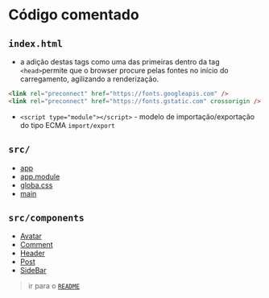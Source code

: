 # Código comentado

## `index.html`

- a adição destas tags como uma das primeiras dentro da tag `<head>`permite que o browser procure pelas fontes no início do carregamento, agilizando a renderização.

```html
<link rel="preconnect" href="https://fonts.googleapis.com" />
<link rel="preconnect" href="https://fonts.gstatic.com" crossorigin />
```

- `<script type="module"></script>` - modelo de importação/exportação do tipo ECMA `import/export`

## `src/`

- [app](./src/app.md)
- [app.module](./src/app.module.md)
- [globa.css](./src/global.css.md)
- [main](./src/main.md)

## `src/components`

- [Avatar](./components/avatar.md)
- [Comment](./components/comment.md)
- [Header](./components/header.md)
- [Post](./components/post.md)
- [SideBar](./components/sidebar.md)

> ir para o [`README`](../../README.md)
